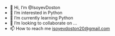 - 👋 Hi, I’m @IsoyevDoston
- 👀 I’m interested in Python
- 🌱 I’m currently learning Python
- 💞️ I’m looking to collaborate on ...
- 📫 How to reach me isoyevdoston20@gmail.com 

<!---
IsoyevDoston/IsoyevDoston is a ✨ special ✨ repository because its `README.md` (this file) appears on your GitHub profile.
You can click the Preview link to take a look at your changes.
--->
